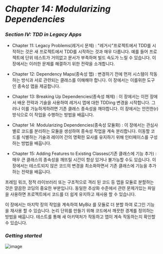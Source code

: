 

# _Chapter 14: Modularizing Dependencies_

### _Section IV: TDD in Legacy Apps_
  - Chapter 11: Legacy Problems(레거시 문제) : "레거시"프로젝트에서 TDD를 시작하는 것은 새 프로젝트에서 TDD를 시작하는 것과 매우 다릅니다. 예를 들어 프로젝트에 단위 테스트가 거의없고 문서가 부족하며 빌드 속도가 느릴 수 있습니다. 이 장에서는 이러한 문제를 해결하기 위한 전략을 소개합니다.    
      
  - Chapter 12: Dependency Maps(종속성 맵) : 변경하기 전에 먼저 시스템이 작동하는 방식과 서로 관련되는 클래스를 이해해야 합니다. 이 장에서는 이를위한 도구 인 종속성 맵을 제공합니다.    
      
  - Chapter 13: Breaking Up Dependencies(종속성 해제) : 이 장에서는 이전 장에서 배운 전략과 기술을 사용하여 레거시 앱에 대한 TDDing 변경을 시작합니다. 그러나 이를 가능하게하려면 기존 클래스 종속성을 깨야합니다. 이 장에서는 안전한(r)방식으로 이 작업을 수행하는 방법을 배웁니다.    
      
  - Chapter 14: Modularizing Dependencies(종속성 모듈화) : 이 장에서는 관심사별로 코드를 분리하는 모듈을 생성하여 종속성 작업을 계속 분리합니다. 이동할 코드를 식별하는 기술과 레이어 간의 명확한 묘사를 유지하기 위해 인터페이스를 구성하는 방법을 배웁니다.    
      
  - Chapter 15: Adding Features to Existing Classes(기존 클래스에 기능 추가) : 매우 큰 클래스의 종속성을 깨뜨릴 시간이 항상 있거나 불가능할 수도 있습니다. 이 장에서는 테스트되지 않은 코드의 변경을 최소화하면서 기존 클래스에 기능을 추가하는 전략을 배웁니다.
      
    

프레임 워크, 정적 라이브러리 또는 구조적으로 격리 된 코드 등 앱을 모듈로 분할하는 것은 깔끔한 코딩의 중요한 부분입니다. 동일한 추상화 수준에서 관련 문제가있는 파일을 사용하면 프로젝트에서 코드를 더 쉽게 유지하고 재사용 할 수 있습니다.

이 장에서는 마지막 장의 작업을 계속하여 MyBiz 를 모듈로 더 분할 하여 로그인 기능을 재사용 할 수 있습니다. 논리 단위를 만들기 위해 코드에서 깨끗한 경계를 정의하는 방법을 배웁니다. 테스트를 통해 새 아키텍처가 작동하고 앱이 계속 작동하는지 확인할 수 있습니다.
    
### _Getting started_


![image](https://user-images.githubusercontent.com/60660894/91911294-bec0d680-eceb-11ea-93dc-f9a69f64181d.png)
